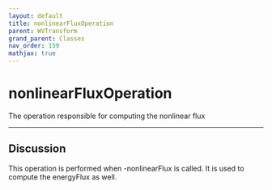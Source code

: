 ```yaml
---
layout: default
title: nonlinearFluxOperation
parent: WVTransform
grand_parent: Classes
nav_order: 159
mathjax: true
---
```


#  nonlinearFluxOperation

The operation responsible for computing the nonlinear flux


---

## Discussion
This operation is performed when -nonlinearFlux is called. It is
  used to compute the energyFlux as well.
